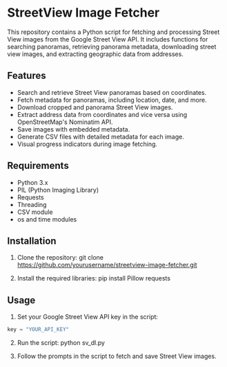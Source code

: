 # StreetView Image Fetcher

This repository contains a Python script for fetching and processing Street View images from the Google Street View API. It includes functions for searching panoramas, retrieving panorama metadata, downloading street view images, and extracting geographic data from addresses.

## Features

- Search and retrieve Street View panoramas based on coordinates.
- Fetch metadata for panoramas, including location, date, and more.
- Download cropped and panorama Street View images.
- Extract address data from coordinates and vice versa using OpenStreetMap's Nominatim API.
- Save images with embedded metadata.
- Generate CSV files with detailed metadata for each image.
- Visual progress indicators during image fetching.

## Requirements

- Python 3.x
- PIL (Python Imaging Library)
- Requests
- Threading
- CSV module
- os and time modules

## Installation

1. Clone the repository:
git clone https://github.com/yourusername/streetview-image-fetcher.git

2. Install the required libraries:
pip install Pillow requests


## Usage

1. Set your Google Street View API key in the script:
```python
key = "YOUR_API_KEY"
```

2. Run the script:
   python sv_dl.py
   
3. Follow the prompts in the script to fetch and save Street View images.


